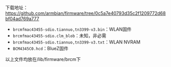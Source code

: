 下载地址：https://github.com/armbian/firmware/tree/0c5a7e40793d35c2f1209772d68bf04ad769a777

- `brcmfmac43455-sdio.tiannuo,tn3399-v3.bin`：WLAN固件
- `brcmfmac43455-sdio.clm_blob`：未知，非必需
- `brcmfmac43455-sdio.tiannuo,tn3399-v3.txt`：WLAN NVRAM
- `BCM4345C0.hcd`：BlueZ固件

以上文件均放在/lib/firmware/brcm下
